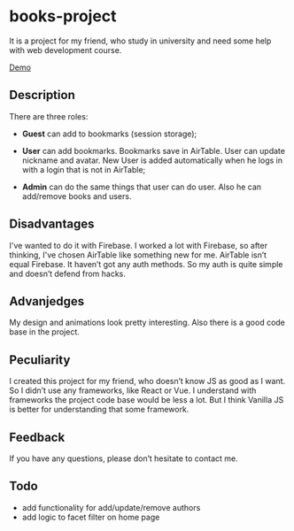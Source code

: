 # books-project

It is a project for my friend, who study in university and need some help with web development course.

[Demo](https://books-university-project.netlify.app/)

## Description

There are three roles:

- **Guest** can add to bookmarks (session storage);

- **User** can add bookmarks. Bookmarks save in AirTable. User can update nickname and avatar. New User is added automatically when he logs in with a login that is not in AirTable;

- **Admin** can do the same things that user can do user. Also he can add/remove books and users.

## Disadvantages
I've wanted to do it with Firebase. I worked a lot with Firebase, so after thinking, I've chosen AirTable like something new for me.
AirTable isn’t equal Firebase. It haven’t got any auth methods. So my auth is quite simple and doesn’t defend from hacks.

## Advanjedges
My design and animations look pretty interesting.
Also there is a good code base in the project.

## Peculiarity
I created this project for my friend, who doesn’t know JS as good as I want. So I didn’t use any frameworks, like React or Vue.
I understand with frameworks the project code base would be less a lot. But I think Vanilla JS is better for understanding that some framework.

## Feedback
If you have any questions, please don’t hesitate to contact me.

## Todo
- add functionality for add/update/remove authors
- add logic to facet filter on home page
